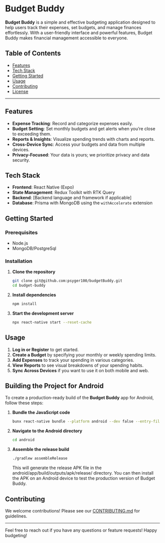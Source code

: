 # Budget Buddy

**Budget Buddy** is a simple and effective budgeting application designed to help users track their expenses, set budgets, and manage finances effortlessly. With a user-friendly interface and powerful features, Budget Buddy makes financial management accessible to everyone.

## Table of Contents

-   [Features](#features)
-   [Tech Stack](#tech-stack)
-   [Getting Started](#getting-started)
-   [Usage](#usage)
-   [Contributing](#contributing)
-   [License](#license)

---

## Features

-   **Expense Tracking**: Record and categorize expenses easily.
-   **Budget Setting**: Set monthly budgets and get alerts when you’re close to exceeding them.
-   **Reports & Insights**: Visualize spending trends with charts and reports.
-   **Cross-Device Sync**: Access your budgets and data from multiple devices.
-   **Privacy-Focused**: Your data is yours; we prioritize privacy and data security.

## Tech Stack

-   **Frontend**: React Native (Expo)
-   **State Management**: Redux Toolkit with RTK Query
-   **Backend**: [Backend language and framework if applicable]
-   **Database**: Prisma with MongoDB using the `withAccelerate` extension

## Getting Started

### Prerequisites

-   Node.js
-   MongoDB/PostgreSql

### Installation

1. **Clone the repository**

    ```bash
    git clone git@github.com:psyger100/budgetBuddy.git
    cd budget-buddy
    ```

2. **Install dependencies**

    ```bash
    npm install
    ```

3. **Start the development server**
    ```bash
    npx react-native start --reset-cache
    ```

## Usage

1. **Log in or Register** to get started.
2. **Create a Budget** by specifying your monthly or weekly spending limits.
3. **Add Expenses** to track your spending in various categories.
4. **View Reports** to see visual breakdowns of your spending habits.
5. **Sync Across Devices** if you want to use it on both mobile and web.

## Building the Project for Android

To create a production-ready build of the **Budget Buddy** app for Android, follow these steps:

1. **Bundle the JavaScript code**
    ```bash
    bunx react-native bundle --platform android --dev false --entry-file index.js --bundle-output android/app/src/main/assets/index.android.bundle --assets-dest android/app/src/main/res
    ```
2. **Navigate to the Android directory**
    ```bash
    cd android
    ```
3. **Assemble the release build**
    ```bash
    ./gradlew assembleRelease
    ```
    This will generate the release APK file in the android/app/build/outputs/apk/release/ directory. You can then install the APK on an Android device to test the production version of Budget Buddy.

## Contributing

We welcome contributions! Please see our [CONTRIBUTING.md](CONTRIBUTING.md) for guidelines.

---

Feel free to reach out if you have any questions or feature requests! Happy budgeting!
